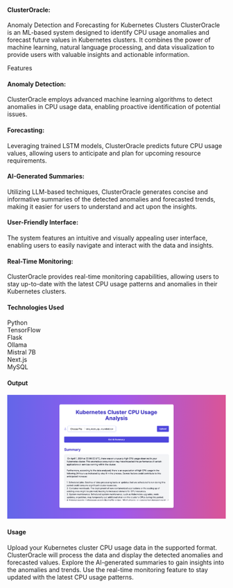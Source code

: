 <h4>ClusterOracle:</h4> Anomaly Detection and Forecasting for Kubernetes Clusters
ClusterOracle is an ML-based system designed to identify CPU usage anomalies and forecast future values in Kubernetes clusters. It combines the power of machine learning, natural language processing, and data visualization to provide users with valuable insights and actionable information.

Features
<h4>Anomaly Detection:</h4> ClusterOracle employs advanced machine learning algorithms to detect anomalies in CPU usage data, enabling proactive identification of potential issues.<br> <h4>Forecasting:</h4> Leveraging trained LSTM models, ClusterOracle predicts future CPU usage values, allowing users to anticipate and plan for upcoming resource requirements.<br> <h4>AI-Generated Summaries:</h4> Utilizing LLM-based techniques, ClusterOracle generates concise and informative summaries of the detected anomalies and forecasted trends, making it easier for users to understand and act upon the insights.<br> <h4>User-Friendly Interface:</h4> The system features an intuitive and visually appealing user interface, enabling users to easily navigate and interact with the data and insights.<br> <h4>Real-Time Monitoring:</h4> ClusterOracle provides real-time monitoring capabilities, allowing users to stay up-to-date with the latest CPU usage patterns and anomalies in their Kubernetes clusters.<be>
<h4>Technologies Used</h4>
Python<br>
TensorFlow<br>
Flask<br>
Ollama<br>
Mistral 7B<br>
Next.js<br>
MySQL<br>

<h4>Output</h4>
<img width="1705" alt="Landing Page" src="Screenshot 2024-04-26 at 6.48.58 PM.png"><br>



<h4>Usage</h4>
Upload your Kubernetes cluster CPU usage data in the supported format.
ClusterOracle will process the data and display the detected anomalies and forecasted values.
Explore the AI-generated summaries to gain insights into the anomalies and trends.
Use the real-time monitoring feature to stay updated with the latest CPU usage patterns.

